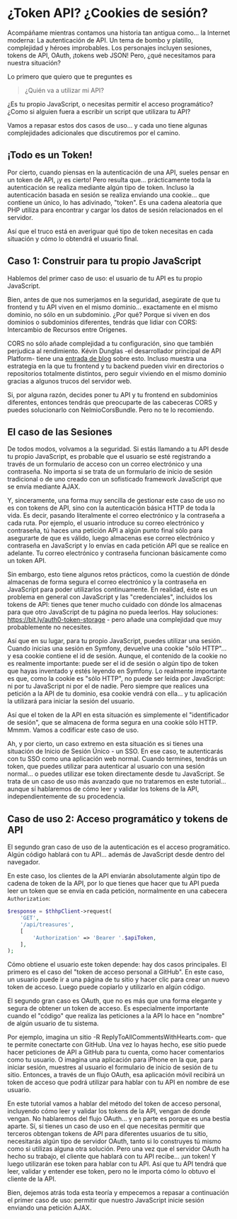 # ¿Token API? ¿Cookies de sesión?

Acompáñame mientras contamos una historia tan antigua como... la Internet moderna: La autenticación de API. Un tema de bombo y platillo, complejidad y héroes improbables. Los personajes incluyen sesiones, tokens de API, OAuth, ¡tokens web JSON! Pero, ¿qué necesitamos para nuestra situación?

Lo primero que quiero que te preguntes es

> ¿Quién va a utilizar mi API?

¿Es tu propio JavaScript, o necesitas permitir el acceso programático? ¿Como si alguien fuera a escribir un script que utilizara tu API?

Vamos a repasar estos dos casos de uso... y cada uno tiene algunas complejidades adicionales que discutiremos por el camino.

## ¡Todo es un Token!

Por cierto, cuando piensas en la autenticación de una API, sueles pensar en un token de API, ¡y es cierto! Pero resulta que... prácticamente toda la autenticación se realiza mediante algún tipo de token. Incluso la autenticación basada en sesión se realiza enviando una cookie... que contiene un único, lo has adivinado, "token". Es una cadena aleatoria que PHP utiliza para encontrar y cargar los datos de sesión relacionados en el servidor.

Así que el truco está en averiguar qué tipo de token necesitas en cada situación y cómo lo obtendrá el usuario final.

## Caso 1: Construir para tu propio JavaScript

Hablemos del primer caso de uso: el usuario de tu API es tu propio JavaScript.

Bien, antes de que nos sumerjamos en la seguridad, asegúrate de que tu frontend y tu API viven en el mismo dominio... exactamente en el mismo dominio, no sólo en un subdominio. ¿Por qué? Porque si viven en dos dominios o subdominios diferentes, tendrás que lidiar con CORS: Intercambio de Recursos entre Orígenes.

CORS no sólo añade complejidad a tu configuración, sino que también perjudica al rendimiento. Kévin Dunglas -el desarrollador principal de API Platform- tiene una [entrada de blog](https://dunglas.dev/2022/01/preventing-cors-preflight-requests-using-content-negotiation/) sobre esto. Incluso muestra una estrategia en la que tu frontend y tu backend pueden vivir en directorios o repositorios totalmente distintos, pero seguir viviendo en el mismo dominio gracias a algunos trucos del servidor web.

Si, por alguna razón, decides poner tu API y tu frontend en subdominios diferentes, entonces tendrás que preocuparte de las cabeceras CORS y puedes solucionarlo con NelmioCorsBundle. Pero no te lo recomiendo.

## El caso de las Sesiones

De todos modos, volvamos a la seguridad. Si estás llamando a tu API desde tu propio JavaScript, es probable que el usuario se esté registrando a través de un formulario de acceso con un correo electrónico y una contraseña. No importa si se trata de un formulario de inicio de sesión tradicional o de uno creado con un sofisticado framework JavaScript que se envía mediante AJAX.

Y, sinceramente, una forma muy sencilla de gestionar este caso de uso no es con tokens de API, sino con la autenticación básica HTTP de toda la vida. Es decir, pasando literalmente el correo electrónico y la contraseña a cada ruta. Por ejemplo, el usuario introduce su correo electrónico y contraseña, tú haces una petición API a algún punto final sólo para asegurarte de que es válido, luego almacenas ese correo electrónico y contraseña en JavaScript y lo envías en cada petición API que se realice en adelante. Tu correo electrónico y contraseña funcionan básicamente como un token API.

Sin embargo, esto tiene algunos retos prácticos, como la cuestión de dónde almacenas de forma segura el correo electrónico y la contraseña en JavaScript para poder utilizarlos continuamente. En realidad, éste es un problema en general con JavaScript y las "credenciales", incluidos los tokens de API: tienes que tener mucho cuidado con dónde los almacenas para que otro JavaScript de tu página no pueda leerlos. Hay soluciones: https://bit.ly/auth0-token-storage - pero añade una complejidad que muy probablemente no necesites.

Así que en su lugar, para tu propio JavaScript, puedes utilizar una sesión. Cuando inicias una sesión en Symfony, devuelve una cookie "sólo HTTP"... y esa cookie contiene el id de sesión. Aunque, el contenido de la cookie no es realmente importante: puede ser el id de sesión o algún tipo de token que hayas inventado y estés leyendo en Symfony. Lo realmente importante es que, como la cookie es "sólo HTTP", no puede ser leída por JavaScript: ni por tu JavaScript ni por el de nadie. Pero siempre que realices una petición a la API de tu dominio, esa cookie vendrá con ella... y tu aplicación la utilizará para iniciar la sesión del usuario.

Así que el token de la API en esta situación es simplemente el "identificador de sesión", que se almacena de forma segura en una cookie sólo HTTP. Mmmm. Vamos a codificar este caso de uso.

Ah, y por cierto, un caso extremo en esta situación es si tienes una situación de Inicio de Sesión Único - un SSO. En ese caso, te autenticarás con tu SSO como una aplicación web normal. Cuando termines, tendrás un token, que puedes utilizar para autenticar al usuario con una sesión normal... o puedes utilizar ese token directamente desde tu JavaScript. Se trata de un caso de uso más avanzado que no trataremos en este tutorial... aunque sí hablaremos de cómo leer y validar los tokens de la API, independientemente de su procedencia.

## Caso de uso 2: Acceso programático y tokens de API

El segundo gran caso de uso de la autenticación es el acceso programático. Algún código hablará con tu API... además de JavaScript desde dentro del navegador.

En este caso, los clientes de la API enviarán absolutamente algún tipo de cadena de token de la API, por lo que tienes que hacer que tu API pueda leer un token que se envía en cada petición, normalmente en una cabecera `Authorization`:

```php
$response = $thhpClient->request(
    'GET',
    '/api/treasures',
    [
        'Authorization' => 'Bearer '.$apiToken,
    ],
);
```

Cómo obtiene el usuario este token depende: hay dos casos principales. El primero es el caso del "token de acceso personal a GitHub". En este caso, un usuario puede ir a una página de tu sitio y hacer clic para crear un nuevo token de acceso. Luego puede copiarlo y utilizarlo en algún código.

El segundo gran caso es OAuth, que no es más que una forma elegante y segura de obtener un token de acceso. Es especialmente importante cuando el "código" que realiza las peticiones a la API lo hace en "nombre" de algún usuario de tu sistema.

Por ejemplo, imagina un sitio -R ReplyToAllCommentsWithHearts.com- que te permite conectarte con GitHub. Una vez lo hayas hecho, ese sitio puede hacer peticiones de API a GitHub para tu cuenta, como hacer comentarios como tu usuario. O imagina una aplicación para iPhone en la que, para iniciar sesión, muestres al usuario el formulario de inicio de sesión de tu sitio. Entonces, a través de un flujo OAuth, esa aplicación móvil recibirá un token de acceso que podrá utilizar para hablar con tu API en nombre de ese usuario.

En este tutorial vamos a hablar del método del token de acceso personal, incluyendo cómo leer y validar los tokens de la API, vengan de donde vengan. No hablaremos del flujo OAuth... y en parte es porque es una bestia aparte. Sí, si tienes un caso de uso en el que necesitas permitir que terceros obtengan tokens de API para diferentes usuarios de tu sitio, necesitarás algún tipo de servidor OAuth, tanto si lo construyes tú mismo como si utilizas alguna otra solución. Pero una vez que el servidor OAuth ha hecho su trabajo, el cliente que hablará con tu API recibe... ¡un token! Y luego utilizarán ese token para hablar con tu API. Así que tu API tendrá que leer, validar y entender ese token, pero no le importa cómo lo obtuvo el cliente de la API.

Bien, dejemos atrás toda esta teoría y empecemos a repasar a continuación el primer caso de uso: permitir que nuestro JavaScript inicie sesión enviando una petición AJAX.

